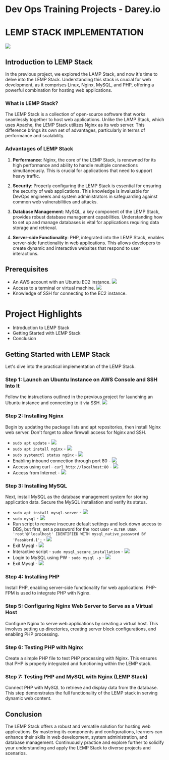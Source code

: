 # Dev Ops Training Projects - Darey.io 

# LEMP STACK IMPLEMENTATION
![](Images/LEMP_Stack.webp)

## Introduction to LEMP Stack

In the previous project, we explored the LAMP Stack, and now it's time to delve into the LEMP Stack. Understanding this stack is crucial for web development, as it comprises Linux, Nginx, MySQL, and PHP, offering a powerful combination for hosting web applications.

### What is LEMP Stack?

The LEMP Stack is a collection of open-source software that works seamlessly together to host web applications. Unlike the LAMP Stack, which uses Apache, the LEMP Stack utilizes Nginx as its web server. This difference brings its own set of advantages, particularly in terms of performance and scalability.

### Advantages of LEMP Stack

1. **Performance**: Nginx, the core of the LEMP Stack, is renowned for its high performance and ability to handle multiple connections simultaneously. This is crucial for applications that need to support heavy traffic.
  
2. **Security**: Properly configuring the LEMP Stack is essential for ensuring the security of web applications. This knowledge is invaluable for DevOps engineers and system administrators in safeguarding against common web vulnerabilities and attacks.

3. **Database Management**: MySQL, a key component of the LEMP Stack, provides robust database management capabilities. Understanding how to set up and manage databases is vital for applications requiring data storage and retrieval.

4. **Server-side Functionality**: PHP, integrated into the LEMP Stack, enables server-side functionality in web applications. This allows developers to create dynamic and interactive websites that respond to user interactions.


## Prerequisites

- An AWS account with an Ubuntu EC2 instance.
![](<Images/01. prerequisite_aws.png>)
- Access to a terminal or virtual machine.
![](<Images/02. connect_machine.png>)
- Knowledge of SSH for connecting to the EC2 instance.


# Project Highlights

- Introduction to LEMP Stack
- Getting Started with LEMP Stack
- Conclusion


## Getting Started with LEMP Stack

Let's dive into the practical implementation of the LEMP Stack.

### Step 1: Launch an Ubuntu Instance on AWS Console and SSH Into It

Follow the instructions outlined in the previous project for launching an Ubuntu instance and connecting to it via SSH.
![](<Images/03. ssh_ubuntu.png>)

### Step 2: Installing Nginx

Begin by updating the package lists and apt repositories, then install Nginx web server. Don't forget to allow firewall access for Nginx and SSH.
- `sudo apt update` - ![](<Images/04. install_nginx1.png>)
- `sudo apt install nginx` - ![](<Images/05. install_nginx2.png>)
- `sudo systemctl status nginx` - ![](<Images/06. status_nginx.png>)
- Enabling inbound connection through port 80 - ![](<Images/07. inbound_conn.png>)
- Access using curl - `curl http://localhost:80` - ![](<Images/08. Access_using_curl.png>)
- Access from Internet - ![](<Images/09. web_interface.png>)

### Step 3: Installing MySQL

Next, install MySQL as the database management system for storing application data. Secure the MySQL installation and verify its status.

- `sudo apt install mysql-server` - ![](<Images/10. install_mysql.png>)
- `sudo mysql` - ![](<Images/11. sudo_mysql.png>)
- Run script to remove insecure default settings and lock down access to DBS, but first, set a password for the root user -
`ALTER USER 'root'@'localhost' IDENTIFIED WITH mysql_native_password BY 'PassWord.1';` - ![](<Images/12. alter_pwd.png>)
- Exit Mysql - ![](<Images/13. exit_mysql.png>)
- Interactive script - `sudo mysql_secure_installation` - ![](<Images/14. validate_password.png>)
- Login to MySQL using PW - `sudo mysql -p` - ![](<Images/15. login_pw_change.png>)
- Exit Mysql - ![](<Images/13. exit_mysql.png>)

### Step 4: Installing PHP

Install PHP, enabling server-side functionality for web applications. PHP-FPM is used to integrate PHP with Nginx.

### Step 5: Configuring Nginx Web Server to Serve as a Virtual Host

Configure Nginx to serve web applications by creating a virtual host. This involves setting up directories, creating server block configurations, and enabling PHP processing.

### Step 6: Testing PHP with Nginx

Create a simple PHP file to test PHP processing with Nginx. This ensures that PHP is properly integrated and functioning within the LEMP stack.

### Step 7: Testing PHP and MySQL with Nginx (LEMP Stack)

Connect PHP with MySQL to retrieve and display data from the database. This step demonstrates the full functionality of the LEMP stack in serving dynamic web content.


## Conclusion

The LEMP Stack offers a robust and versatile solution for hosting web applications. By mastering its components and configurations, learners can enhance their skills in web development, system administration, and database management. Continuously practice and explore further to solidify your understanding and apply the LEMP Stack to diverse projects and scenarios.